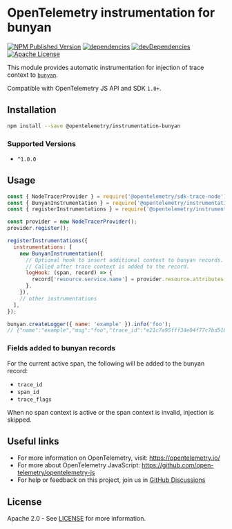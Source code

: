 # OpenTelemetry instrumentation for bunyan

[![NPM Published Version][npm-img]][npm-url]
[![dependencies][dependencies-image]][dependencies-url]
[![devDependencies][devDependencies-image]][devDependencies-url]
[![Apache License][license-image]][license-image]

This module provides automatic instrumentation for injection of trace context to [`bunyan`](https://www.npmjs.com/package/bunyan).

Compatible with OpenTelemetry JS API and SDK `1.0+`.

## Installation

```bash
npm install --save @opentelemetry/instrumentation-bunyan
```

### Supported Versions

- `^1.0.0`

## Usage

```js
const { NodeTracerProvider } = require('@opentelemetry/sdk-trace-node');
const { BunyanInstrumentation } = require('@opentelemetry/instrumentation-bunyan');
const { registerInstrumentations } = require('@opentelemetry/instrumentation');

const provider = new NodeTracerProvider();
provider.register();

registerInstrumentations({
  instrumentations: [
    new BunyanInstrumentation({
      // Optional hook to insert additional context to bunyan records.
      // Called after trace context is added to the record.
      logHook: (span, record) => {
        record['resource.service.name'] = provider.resource.attributes['service.name'];
      },
    }),
    // other instrumentations
  ],
});

bunyan.createLogger({ name: 'example' }).info('foo');
// {"name":"example","msg":"foo","trace_id":"e21c7a95fff34e04f77c7bd518779621","span_id":"b7589a981fde09f4","trace_flags":"01", ...}
```

### Fields added to bunyan records

For the current active span, the following will be added to the bunyan record:

* `trace_id`
* `span_id`
* `trace_flags`

When no span context is active or the span context is invalid, injection is skipped.

## Useful links

* For more information on OpenTelemetry, visit: <https://opentelemetry.io/>
* For more about OpenTelemetry JavaScript: <https://github.com/open-telemetry/opentelemetry-js>
* For help or feedback on this project, join us in [GitHub Discussions][discussions-url]

## License

Apache 2.0 - See [LICENSE][license-url] for more information.

[discussions-url]: https://github.com/open-telemetry/opentelemetry-js/discussions
[license-url]: https://github.com/open-telemetry/opentelemetry-js-contrib/blob/main/LICENSE
[license-image]: https://img.shields.io/badge/license-Apache_2.0-green.svg?style=flat
[dependencies-image]: https://status.david-dm.org/gh/open-telemetry/opentelemetry-js-contrib.svg?path=plugins%2Fnode%2Fopentelemetry-instrumentation-bunyan
[dependencies-url]: https://david-dm.org/open-telemetry/opentelemetry-js-contrib?path=plugins%2Fnode%2Fopentelemetry-instrumentation-bunyan
[devDependencies-image]: https://status.david-dm.org/gh/open-telemetry/opentelemetry-js-contrib.svg?path=plugins%2Fnode%2Fopentelemetry-instrumentation-bunyan&type=dev
[devDependencies-url]: https://david-dm.org/open-telemetry/opentelemetry-js-contrib?path=plugins%2Fnode%2Fopentelemetry-instrumentation-bunyan&type=dev
[npm-url]: https://www.npmjs.com/package/@opentelemetry/instrumentation-bunyan
[npm-img]: https://badge.fury.io/js/%40opentelemetry%2Finstrumentation-bunyan.svg
